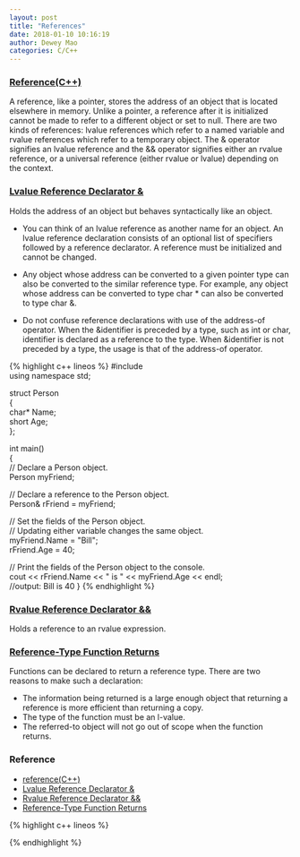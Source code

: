 ```yaml
--- 
layout: post 
title: "References" 
date: 2018-01-10 10:16:19 
author: Dewey Mao 
categories: C/C++ 
--- 
```


### <a href="https://docs.microsoft.com/en-us/cpp/cpp/references-cpp" target="_blank">Reference(C++)</a>
A reference, like a pointer, stores the address of an object that is located elsewhere in memory. 
Unlike a pointer, a reference after it is initialized cannot be made to refer to a different object or set to null. 
There are two kinds of references: lvalue references which refer to a named variable and rvalue references which refer to a temporary object. 
The & operator signifies an lvalue reference and the && operator signifies either an rvalue reference, or a universal reference (either rvalue or lvalue) depending on the context.

### <a href="https://docs.microsoft.com/en-us/cpp/cpp/lvalue-reference-declarator-amp" target="_blank">Lvalue Reference Declarator &</a>
Holds the address of an object but behaves syntactically like an object.

- You can think of an lvalue reference as another name for an object. 
An lvalue reference declaration consists of an optional list of specifiers followed by a reference declarator. 
A reference must be initialized and cannot be changed.

- Any object whose address can be converted to a given pointer type can also be converted to the similar reference type. 
For example, any object whose address can be converted to type char * can also be converted to type char &.

- Do not confuse reference declarations with use of the address-of operator. 
When the &identifier is preceded by a type, such as int or char, identifier is declared as a reference to the type. 
When &identifier is not preceded by a type, the usage is that of the address-of operator.

{% highlight c++ lineos %}
#include <iostream>  
using namespace std;  

struct Person  
{  
    char* Name;  
    short Age;  
};  

int main()  
{  
   // Declare a Person object.  
   Person myFriend;  

   // Declare a reference to the Person object.  
   Person& rFriend = myFriend;  

   // Set the fields of the Person object.  
   // Updating either variable changes the same object.  
   myFriend.Name = "Bill";  
   rFriend.Age = 40;  

   // Print the fields of the Person object to the console.  
   cout << rFriend.Name << " is " << myFriend.Age << endl;  
   //output: Bill is 40
}
{% endhighlight %}

### <a href="https://docs.microsoft.com/en-us/cpp/cpp/rvalue-reference-declarator-amp-amp" target="_blank"> Rvalue Reference Declarator && </a>
Holds a reference to an rvalue expression.


### <a href="https://docs.microsoft.com/en-us/cpp/cpp/reference-type-function-returns" target="_blank"> Reference-Type Function Returns </a>
Functions can be declared to return a reference type. There are two reasons to make such a declaration:
- The information being returned is a large enough object that returning a reference is more efficient than returning a copy.
- The type of the function must be an l-value.
- The referred-to object will not go out of scope when the function returns.

### Reference
- <a href="https://docs.microsoft.com/en-us/cpp/cpp/references-cpp" target="_blank">reference(C++)</a>
- <a href="https://docs.microsoft.com/en-us/cpp/cpp/lvalue-reference-declarator-amp" target="_blank">Lvalue Reference Declarator &</a>
- <a href="https://docs.microsoft.com/en-us/cpp/cpp/rvalue-reference-declarator-amp-amp" target="_blank"> Rvalue Reference Declarator && </a>
- <a href="https://docs.microsoft.com/en-us/cpp/cpp/reference-type-function-returns" target="_blank"> Reference-Type Function Returns </a>

{% highlight c++ lineos %}

{% endhighlight %}